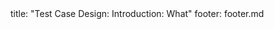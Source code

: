 <frontmatter>
title: "Test Case Design: Introduction: What"
footer: footer.md
</frontmatter>

<include src="unit-inPage-asFlat.md" boilerplate />
